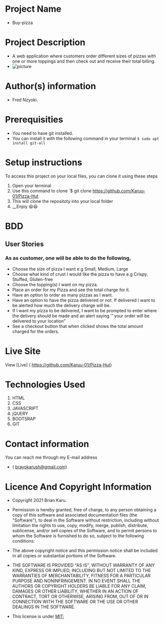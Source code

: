 # Project Name
 - Buy-pizza
# Project Description
 - A web application where customers order different sizes of pizzas with one or more toppings and then check out and receive their total billing.
-  ![picture](https://www.google.com/search?q=pizza+images&sxsrf=ALeKk011NgfAHod1CTVDwb932_Ly8C5Nng:1625034978530&tbm=isch&source=iu&ictx=1&fir=X6U_GXn9QuhaqM%252CYKJEBKgV-Pd1RM%252C_&vet=1&usg=AI4_-kS3DvOf4aRc1qT5AcNls4QnggGrvw&sa=X&ved=2ahUKEwjryJGF377xAhUNzIUKHbw8D7gQ9QF6BAgHEAE#imgrc=X6U_GXn9QuhaqM)
# Author(s) information
 - Fred Nzyoki.
# Prerequisities
 - You need to have git installed.
 - You can install it with the following command in your terminal
`$ sudo apt install git-all`
# Setup instructions
To access this project on your local files, you can clone it using these steps
1. Open your terminal
1. Use this command to clone `$ git clone
 https://github.com/Karuu-01/Pizza-Hut
1. This will clone the repositoty into your local folder
1. __Enjoy 😃😃
# BDD
## User Stories 
### As as customer, one will be able to do the following,

- Choose the size of pizza I want e.g Small, Medium, Large
- Choose what kind of crust I would like the pizza to have e.g Crispy, Stuffed, Gluten-free
- Choose the topping(s) I want on my pizza.
- Place an order for my Pizza and see the total charge for it.
- Have an option to order as many pizzas as I want.
- Have an option to have the pizza delivered or not.  If delivered I want to be alerted how much the delivery charge will be.
- If I want my pizza to be delivered, I want to be prompted to enter where the delivery should be made and an alert saying '' your order will be delivered to your location"
- See a checkout button that when clicked shows the total amount charged for the orders.

# Live Site
View [Live] ( https://github.com/Karuu-01/Pizza-Hut)
# Technologies Used
1. HTML
1. CSS
1. JAVASCRIPT
1. jQUERY
1. BOOTSRAP
1. GIT
# Contact information
You can reach me through my E-mail address
 - ( brayokarush@gmail.com)
# Licence And Copyright Information
 - Copyright 2021 Brian Karu.

 - Permission is hereby granted, free of charge, to any person obtaining a copy of this software and associated documentation files (the "Software"), to deal in the Software without restriction, including without limitation the rights to use, copy, modify, merge, publish, distribute, sublicense, and/or sell copies of the Software, and to permit persons to whom the Software is furnished to do so, subject to the following conditions:

 - The above copyright notice and this permission notice shall be included in all copies or substantial portions of the Software.

 - THE SOFTWARE IS PROVIDED "AS IS", WITHOUT WARRANTY OF ANY KIND, EXPRESS OR IMPLIED, INCLUDING BUT NOT LIMITED TO THE WARRANTIES OF MERCHANTABILITY, FITNESS FOR A PARTICULAR PURPOSE AND NONINFRINGEMENT. IN NO EVENT SHALL THE AUTHORS OR COPYRIGHT HOLDERS BE LIABLE FOR ANY CLAIM, DAMAGES OR OTHER LIABILITY, WHETHER IN AN ACTION OF CONTRACT, TORT OR OTHERWISE, ARISING FROM, OUT OF OR IN CONNECTION WITH THE SOFTWARE OR THE USE OR OTHER DEALINGS IN THE SOFTWARE.
 - This license is under [MIT](license);